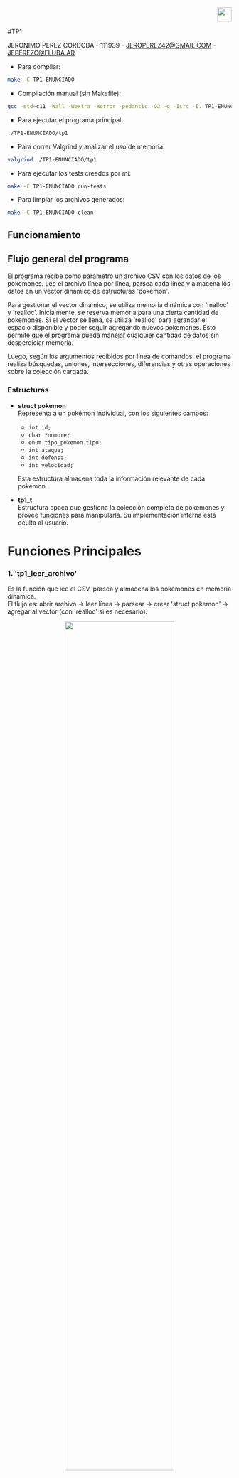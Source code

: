 <div align="right">
<img width="32px" src="img/algo2.svg">
</div>

#TP1

JERONIMO PEREZ CORDOBA - 111939 - JEROPEREZ42@GMAIL.COM - JEPEREZC@FI.UBA.AR


- Para compilar: 

```bash
make -C TP1-ENUNCIADO
```


- Compilación manual (sin Makefile):
```bash
gcc -std=c11 -Wall -Wextra -Werror -pedantic -O2 -g -Isrc -I. TP1-ENUNCIADO/main.c TP1-ENUNCIADO/src/tp1.c -o tp1
```

- Para ejecutar el programa principal:

```bash
./TP1-ENUNCIADO/tp1
```

- Para correr Valgrind y analizar el uso de memoria:

```bash
valgrind ./TP1-ENUNCIADO/tp1
```

- Para ejecutar los tests creados por mí:

```bash
make -C TP1-ENUNCIADO run-tests
```

- Para limpiar los archivos generados:

```bash
make -C TP1-ENUNCIADO clean
```


##  Funcionamiento


## Flujo general del programa

El programa recibe como parámetro un archivo CSV con los datos de los pokemones. Lee el archivo línea por línea, parsea cada línea y almacena los datos en un vector dinámico de estructuras 'pokemon'.

Para gestionar el vector dinámico, se utiliza memoria dinámica con 'malloc' y 'realloc'. Inicialmente, se reserva memoria para una cierta cantidad de pokemones. Si el vector se llena, se utiliza 'realloc' para agrandar el espacio disponible y poder seguir agregando nuevos pokemones. Esto permite que el programa pueda manejar cualquier cantidad de datos sin desperdiciar memoria.

Luego, según los argumentos recibidos por línea de comandos, el programa realiza búsquedas, uniones, intersecciones, diferencias y otras operaciones sobre la colección cargada.


### Estructuras


- **struct pokemon**  
  Representa a un pokémon individual, con los siguientes campos:
  - `int id;`
  - `char *nombre;`
  - `enum tipo_pokemon tipo;`
  - `int ataque;`
  - `int defensa;`
  - `int velocidad;`

  Esta estructura almacena toda la información relevante de cada pokémon.

- **tp1_t**  
   Estructura opaca que gestiona la colección completa de pokemones y provee funciones para manipularla. Su implementación interna está oculta al usuario.


# Funciones Principales

### 1. 'tp1_leer_archivo'

Es la función que lee el CSV, parsea y almacena los pokemones en memoria dinámica.  
El flujo es: abrir archivo → leer línea → parsear → crear 'struct pokemon' → agregar al vector (con 'realloc' si es necesario).

<div align="center">
<img width="70%" src="img/leer.svg">
</div>

La función tp1_leer_archivo tiene complejidad O(n^2) en el peor caso, ya que por cada pokémon leído se verifica si su id está repetido recorriendo toda la colección cargada hasta el momento.  
El manejo de memoria dinámica (con realloc) es amortizado O(n), pero no afecta el orden final de complejidad.

---

### 2. 'tp1_cantidad'

Es la función encargada de devolver la cantidad de pokemones almacenados en tp1_t.  
Si el puntero recibido es nulo retorna 0.  
Su complejidad es O(1) porque solo consulta un campo (es decir, una variable interna) de la estructura tp1_t llamada cantidad, que siempre mantiene actualizado el número de pokemones almacenados.  
Acceder a un campo de una estructura en C es una operación instantánea, sin importar cuántos elementos haya en la colección.

---

### 3. 'tp1_guardar_archivo'

La función tp1_guardar_archivo guarda los pokemones almacenados en la estructura tp1 en un archivo, el nombre de este es pasado por parámetro.  
Cada pokemon se escribe en una línea, con sus datos separados por comas, la idea es que el formato sea compatible con tp1_leer_archivo.  
Su complejidad es O(n), donde n es la cantidad de pokemones, porque recorre y escribe cada uno.

---

### 4. 'tp1_union'

La función tp1_union recibe (tp1_t *a y tp1_t *b) y devuelve un nuevo tp1 que contiene todos los pokemones de ambas, sin repetir aquellos que tengan el mismo id.  
Internamente, recorre ambas listas ordenadas por id y va agregando cada pokemon a la nueva colección, asegurando que no haya duplicados.  
Su complejidad es O(n + m), donde n es la cantidad de pokemones en la primera colección y m en la segunda.

¿Cómo lo hace?

* Internamente, ambas colecciones están ordenadas por id.
* Se recorre ambas listas al mismo tiempo.
* Si el id es igual en ambos, se agrega solo el de la primera colección y se avanza en ambas.
* Si el id de la primera es menor, se agrega ese y se avanza solo en la primera.
* Si el id de la segunda es menor, se agrega ese y se avanza solo en la segunda.

---
    
### 5. 'tp1_interseccion'

Recibe dos colecciones y devuelve una nueva colección que contiene solo los pokemones que están en ambas (es decir, los que tienen el mismo id en las dos colecciones).  
Su complejidad es O(n + m), donde n y m son las cantidades de pokemones en cada tp1 pasado por parámetro.

¿Cómo lo hace?

* Recorre ambas listas ordenadas por id.
* Solo agrega a la nueva colección los pokemones cuyo id aparece en ambas listas.
* Avanza en ambas listas cuando encuentra un id igual, o solo en la que tiene el id menor si son distintos.

---

### 6. 'tp1_diferencia'

Recibe dos tp1 y devuelve un nuevo tp1 con los pokemones que están en la primer tp1 pero no en el segundo.  
Su complejidad es O(n + m), donde n y m son las cantidades de pokemones en cada tp1 pasado por parámetro.

¿Cómo lo hace?

* Recorre ambas listas ordenadas por id.
* Agrega a la nueva colección los pokemones de la primera lista cuyo id no aparece en la segunda.
* Si encuentra un id igual en ambas, lo saltea (no lo agrega) y avanza en ambas.
* Si el id de la primera es menor, lo agrega y avanza solo en la primera.
* Si el id de la segunda es menor, avanza solo en la segunda.

Las funciones 'tp1_union', 'tp1_interseccion' y 'tp1_diferencia' están estrechamente relacionadas:  
todas utilizan la misma función interna para combinar los tp1, diferenciándose únicamente por el criterio de selección, que se pasa como un puntero a función. Esto permite reutilizar el código y cambiar solo la lógica de qué pokemones agregar en cada caso.

<div align="center">
<img width="70%" src="img/punterofuncion.svg">
</div>

Al principio, implementar las funciones de unión, intersección y diferencia me resultó desafiante, ya que mis primeras versiones recorrían las colecciones de forma anidada, resultando en una complejidad O(n^2). Notaba que intersección y diferencia compartían cierta lógica, pero unión parecía distinta, por lo que inicialmente las implementé por separado.

Sin embargo, en día de la clase de consultas, me di cuenta de que todas podían resolverse eficientemente si ambas colecciones estaban ordenadas por id. Esto me permitió inspirarme en la etapa de "merge" de mergesort y crear una función genérica interna (combinar_tp1) que recorre ambas listas en paralelo en O(n + m), aplicando un criterio de selección pasado como puntero a función. Así, logré unificar las tres operaciones en una sola función eficiente y reutilizable.

---

### 7. 'tp1_buscar_nombre'

Busca un pokémon dentro de la colección representada por tp1_t cuyo nombre coincida exactamente con el nombre pasado por parámetro.  
Se recibe por parámetro el tp1 y el nombre a buscar en tp1.  
Su complejidad es O(n), ya que en el peor caso se debe recorrer todos los pokemones para ver si el nombre está.

---

### 8. 'tp1_buscar_id'

Busca un pokemon dentro de tp1 cuyo campo id coincida exactamente con el valor pasado por parámetro.  
Recibe por parámetros (tp1_t *tp) y un número entero con el id a buscar (int id).

Ya que están ordenados, gracias a la combinación de una función auxiliar merge_sort con tp1_leer_archivo, aplico búsqueda binaria, pasando estos parámetros (tp1_t *tp, int id, size_t inicio, size_t fin), así logro obtener una complejidad de O(log n), donde n es la cantidad de pokemones en tp1.

---

### 9. 'tp1_con_cada_pokemon'
   El objetivo de esta funcion es aplicarle una funcion(f) a cada pokemon del tp1, en orden de ID.
   La funcion se detiene cuando f devuelve false o se terminan los pokemones , lo interesante de esto es que f puede ser lo que nosotros queramos , generando asi , maneras infinitas de manejar y modificar a los pokemones 
   Su complejidad es O(n), donde n es la cantidad de pokemones en tp1.

---

### 10. ' tp1_destruir'
    Libera toda la memoria asociada al tp1, incluyendo el array dinámico de pokemones y los strings de nombre de cada pokémon.
    Su complejidad es O(n), donde n es la cantidad de pokemones en el tp1.

